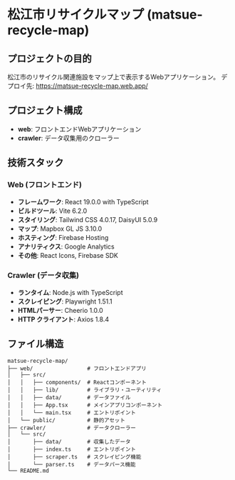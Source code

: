 # 松江市リサイクルマップ (matsue-recycle-map)

## プロジェクトの目的
松江市のリサイクル関連施設をマップ上で表示するWebアプリケーション。
デプロイ先: https://matsue-recycle-map.web.app/

## プロジェクト構成
- **web**: フロントエンドWebアプリケーション
- **crawler**: データ収集用のクローラー

## 技術スタック

### Web (フロントエンド)
- **フレームワーク**: React 19.0.0 with TypeScript
- **ビルドツール**: Vite 6.2.0
- **スタイリング**: Tailwind CSS 4.0.17, DaisyUI 5.0.9
- **マップ**: Mapbox GL JS 3.10.0
- **ホスティング**: Firebase Hosting
- **アナリティクス**: Google Analytics
- **その他**: React Icons, Firebase SDK

### Crawler (データ収集)
- **ランタイム**: Node.js with TypeScript
- **スクレイピング**: Playwright 1.51.1
- **HTMLパーサー**: Cheerio 1.0.0
- **HTTP クライアント**: Axios 1.8.4

## ファイル構造
```
matsue-recycle-map/
├── web/                 # フロントエンドアプリ
│   ├── src/
│   │   ├── components/  # Reactコンポーネント
│   │   ├── lib/         # ライブラリ・ユーティリティ
│   │   ├── data/        # データファイル
│   │   ├── App.tsx      # メインアプリコンポーネント
│   │   └── main.tsx     # エントリポイント
│   └── public/          # 静的アセット
├── crawler/             # データクローラー
│   └── src/
│       ├── data/        # 収集したデータ
│       ├── index.ts     # エントリポイント
│       ├── scraper.ts   # スクレイピング機能
│       └── parser.ts    # データパース機能
└── README.md
```